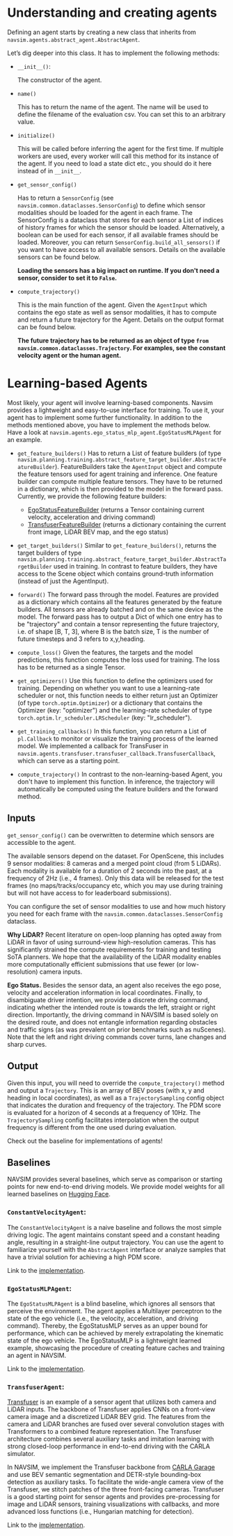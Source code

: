 # Understanding and creating agents

Defining an agent starts by creating a new class that inherits from `navsim.agents.abstract_agent.AbstractAgent`.

Let’s dig deeper into this class. It has to implement the following methods:
- `__init__()`:

    The constructor of the agent.
- `name()`

    This has to return the name of the agent.
    The name will be used to define the filename of the evaluation csv.
    You can set this to an arbitrary value.
- `initialize()`

    This will be called before inferring the agent for the first time.
    If multiple workers are used, every worker will call this method for its instance of the agent.
    If you need to load a state dict etc., you should do it here instead of in `__init__`.
- `get_sensor_config()`

    Has to return a `SensorConfig` (see `navsim.common.dataclasses.SensorConfig`) to define which sensor modalities should be loaded for the agent in each frame.
    The SensorConfig is a dataclass that stores for each sensor a List of indices of history frames for which the sensor should be loaded. Alternatively, a boolean can be used for each sensor, if all available frames should be loaded.
    Moreover, you can return `SensorConfig.build_all_sensors()` if you want to have access to all available sensors.
    Details on the available sensors can be found below.

    **Loading the sensors has a big impact on runtime. If you don't need a sensor, consider to set it to `False`.**
- `compute_trajectory()`

    This is the main function of the agent. Given the `AgentInput` which contains the ego state as well as sensor modalities, it has to compute and return a future trajectory for the Agent.
    Details on the output format can be found below.

    **The future trajectory has to be returned as an object of type `from navsim.common.dataclasses.Trajectory`. For examples, see the constant velocity agent or the human agent.**

# Learning-based Agents
Most likely, your agent will involve learning-based components.
Navsim provides a lightweight and easy-to-use interface for training.
To use it, your agent has to implement some further functionality.
In addition to the methods mentioned above, you have to implement the methods below.
Have a look at `navsim.agents.ego_status_mlp_agent.EgoStatusMLPAgent` for an example.

- `get_feature_builders()`
Has to return a List of feature builders (of type `navsim.planning.training.abstract_feature_target_builder.AbstractFeatureBuilder`).
FeatureBuilders take the `AgentInput` object and compute the feature tensors used for agent training and inference. One feature builder can compute multiple feature tensors. They have to be returned in a dictionary, which is then provided to the model in the forward pass.
Currently, we provide the following feature builders:
    - [EgoStatusFeatureBuilder](https://github.com/autonomousvision/navsim/blob/main/navsim/agents/ego_status_mlp_agent.py#L18) (returns a Tensor containing current velocity, acceleration and driving command)
    - [TransfuserFeatureBuilder](https://github.com/autonomousvision/navsim/blob/main/navsim/agents/transfuser/transfuser_features.py#L28) (returns a dictionary containing the current front image, LiDAR BEV map, and the ego status)

- `get_target_builders()`
Similar to `get_feature_builders()`, returns the target builders of type `navsim.planning.training.abstract_feature_target_builder.AbstractTargetBuilder` used in training. In contrast to feature builders, they have access to the Scene object which contains ground-truth information (instead of just the AgentInput).

- `forward()`
The forward pass through the model. Features are provided as a dictionary which contains all the features generated by the feature builders. All tensors are already batched and on the same device as the model. The forward pass has to output a Dict of which one entry has to be "trajectory" and contain a tensor representing the future trajectory, i.e. of shape [B, T, 3], where B is the batch size, T is the number of future timesteps and 3 refers to x,y,heading.

- `compute_loss()`
Given the features, the targets and the model predictions, this function computes the loss used for training. The loss has to be returned as a single Tensor.

- `get_optimizers()`
Use this function to define the optimizers used for training.
Depending on whether you want to use a learning-rate scheduler or not, this function needs to either return just an Optimizer (of type `torch.optim.Optimizer`) or a dictionary that contains the Optimizer (key: "optimizer") and the learning-rate scheduler of type `torch.optim.lr_scheduler.LRScheduler` (key: "lr_scheduler").

- `get_training_callbacks()`
In this function, you can return a List of `pl.Callback` to monitor or visualize the training process of the learned model. We implemented a callback for TransFuser in `navsim.agents.transfuser.transfuser_callback.TransfuserCallback`, which can serve as a starting point.

- `compute_trajectory()`
In contrast to the non-learning-based Agent, you don't have to implement this function.
In inference, the trajectory will automatically be computed using the feature builders and the forward method.


## Inputs

`get_sensor_config()` can be overwritten to determine which sensors are accessible to the agent.

The available sensors depend on the dataset. For OpenScene, this includes 9 sensor modalities: 8 cameras and a merged point cloud (from 5 LiDARs). Each modality is available for a duration of 2 seconds into the past, at a frequency of 2Hz (i.e., 4 frames). Only this data will be released for the test frames (no maps/tracks/occupancy etc, which you may use during training but will not have access to for leaderboard submissions).

You can configure the set of sensor modalities to use and how much history you need for each frame with the `navsim.common.dataclasses.SensorConfig` dataclass.

**Why LiDAR?** Recent literature on open-loop planning has opted away from LiDAR in favor of using surround-view high-resolution cameras. This has significantly strained the compute requirements for training and testing SoTA planners. We hope that the availability of the LiDAR modality enables more computationally efficient submissions that use fewer (or low-resolution) camera inputs.

**Ego Status.** Besides the sensor data, an agent also receives the ego pose, velocity and acceleration information in local coordinates. Finally, to disambiguate driver intention, we provide a discrete driving command, indicating whether the intended route is towards the left, straight or right direction. Importantly, the driving command in NAVSIM is based solely on the desired route, and does not entangle information regarding obstacles and traffic signs (as was prevalent on prior benchmarks such as nuScenes). Note that the left and right driving commands cover turns, lane changes and sharp curves.

## Output

Given this input, you will need to override the `compute_trajectory()` method and output a `Trajectory`. This is an array of BEV poses (with x, y and heading in local coordinates), as well as a `TrajectorySampling` config object that indicates the duration and frequency of the trajectory. The PDM score is evaluated for a horizon of 4 seconds at a frequency of 10Hz. The `TrajectorySampling` config facilitates interpolation when the output frequency is different from the one used during evaluation.

Check out the baseline for implementations of agents!


## Baselines

NAVSIM provides several baselines, which serve as comparison or starting points for new end-to-end driving models. We provide model weights for all learned baselines on [Hugging Face](https://huggingface.co/autonomousvision/navsim_baselines).

### `ConstantVelocityAgent`:
The `ConstantVelocityAgent` is a naive baseline and follows the most simple driving logic. The agent maintains constant speed and a constant heading angle, resulting in a straight-line output trajectory. You can use the agent to familiarize yourself with the `AbstractAgent` interface or analyze samples that have a trivial solution for achieving a high PDM score.

Link to the [implementation](https://github.com/autonomousvision/navsim/blob/main/navsim/agents/constant_velocity_agent.py).

### `EgoStatusMLPAgent`:
The `EgoStatusMLPAgent` is a blind baseline, which ignores all sensors that perceive the environment. The agent applies a Multilayer perceptron to the state of the ego vehicle (i.e., the velocity, acceleration, and driving command). Thereby, the EgoStatusMLP serves as an upper bound for performance, which can be achieved by merely extrapolating the kinematic state of the ego vehicle. The EgoStatusMLP is a lightweight learned example, showcasing the procedure of creating feature caches and training an agent in NAVSIM.

Link to the [implementation](https://github.com/autonomousvision/navsim/blob/main/navsim/agents/ego_status_mlp_agent.py).

### `TransfuserAgent`:
[Transfuser](https://arxiv.org/abs/2205.15997) is an example of a sensor agent that utilizes both camera and LiDAR inputs. The backbone of Transfuser applies CNNs on a front-view camera image and a discretized LiDAR BEV grid. The features from the camera and LiDAR branches are fused over several convolution stages with Transformers to a combined feature representation. The Transfuser architecture combines several auxiliary tasks and imitation learning with strong closed-loop performance in end-to-end driving with the CARLA simulator.

In NAVSIM, we implement the Transfuser backbone from [CARLA Garage](https://github.com/autonomousvision/carla_garage) and use BEV semantic segmentation and DETR-style bounding-box detection as auxiliary tasks. To facilitate the wide-angle camera view of the Transfuser, we stitch patches of the three front-facing cameras. Transfuser is a good starting point for sensor agents and provides pre-processing for image and LiDAR sensors, training visualizations with callbacks, and more advanced loss functions (i.e., Hungarian matching for detection).

Link to the [implementation](https://github.com/autonomousvision/navsim/blob/main/navsim/agents/transfuser).
